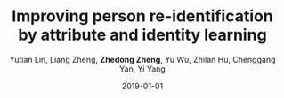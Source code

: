 ---
title: "Improving person re-identification by attribute and identity learning"
collection: publications
permalink: /publication/2019-01-01-Improving-person-re-identification-by-attribute-and-identity-learning
date: 2019-01-01
doi: 10.1016/j.patcog.2019.06.006
venue: 'Pattern Recognition'
paperurl: 'https://zdzheng.xyz/files/PR19.pdf'
code: 'https://github.com/vana77/Market-1501_Attribute'
author: 'Yutian Lin,  Liang Zheng,  <strong>Zhedong Zheng</strong>,  Yu Wu,  Zhilan Hu,  Chenggang Yan,  Yi Yang'
citation: ' Yutian Lin,  Liang Zheng,  Zhedong Zheng,  Yu Wu,  Zhilan Hu,  Chenggang Yan,  Yi Yang, &quot;Improving person re-identification by attribute and identity learning.&quot; Pattern Recognition, 2019. DOI: 10.1016/j.patcog.2019.06.006'
pub_year: '2019'
bib: >
    ```br
    @article{lin2019improving,  
    author = "Lin, Yutian and Zheng, Liang and Zheng, Zhedong and Wu, Yu and Hu, Zhilan and Yan, Chenggang and Yang, Yi",  
    doi = "10.1016/j.patcog.2019.06.006",  
    title = "Improving person re-identification by attribute and identity learning",  
    journal = "Pattern Recognition",  
    volume = "95",  
    pages = "151--161",  
    year = "2019",  
    url = "https://zdzheng.xyz/files/PR19.pdf",  
    code = "https://github.com/vana77/Market-1501\_Attribute",  
    publisher = "Elsevier"
    }
    ```

---